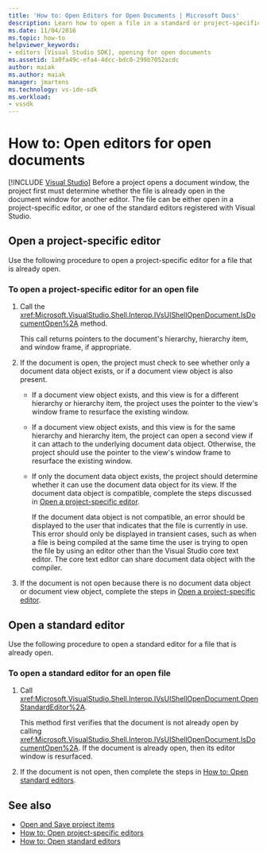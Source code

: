 ```yaml
---
title: 'How to: Open Editors for Open Documents | Microsoft Docs'
description: Learn how to open a file in a standard or project-specific editor. When a project opens a document window, it must determine whether the file is already open.
ms.date: 11/04/2016
ms.topic: how-to
helpviewer_keywords:
- editors [Visual Studio SDK], opening for open documents
ms.assetid: 1a0fa49c-efa4-4dcc-bdc0-299b7052acdc
author: maiak
ms.author: maiak
manager: jmartens
ms.technology: vs-ide-sdk
ms.workload:
- vssdk
---
```

# How to: Open editors for open documents

 [!INCLUDE [Visual Studio](~/includes/applies-to-version/vs-windows-only.md)]
Before a project opens a document window, the project first must determine whether the file is already open in the document window for another editor. The file can be either open in a project-specific editor, or one of the standard editors registered with Visual Studio.

## Open a project-specific editor
 Use the following procedure to open a project-specific editor for a file that is already open.

### To open a project-specific editor for an open file

1. Call the <xref:Microsoft.VisualStudio.Shell.Interop.IVsUIShellOpenDocument.IsDocumentOpen%2A> method.

    This call returns pointers to the document's hierarchy, hierarchy item, and window frame, if appropriate.

2. If the document is open, the project must check to see whether only a document data object exists, or if a document view object is also present.

   - If a document view object exists, and this view is for a different hierarchy or hierarchy item, the project uses the pointer to the view's window frame to resurface the existing window.

   - If a document view object exists, and this view is for the same hierarchy and hierarchy item, the project can open a second view if it can attach to the underlying document data object. Otherwise, the project should use the pointer to the view's window frame to resurface the existing window.

   - If only the document data object exists, the project should determine whether it can use the document data object for its view. If the document data object is compatible, complete the steps discussed in [Open a project-specific editor](../extensibility/how-to-open-project-specific-editors.md).

     If the document data object is not compatible, an error should be displayed to the user that indicates that the file is currently in use. This error should only be displayed in transient cases, such as when a file is being compiled at the same time the user is trying to open the file by using an editor other than the Visual Studio core text editor. The core text editor can share document data object with the compiler.

3. If the document is not open because there is no document data object or document view object, complete the steps in [Open a project-specific editor](../extensibility/how-to-open-project-specific-editors.md).

## Open a standard editor
 Use the following procedure to open a standard editor for a file that is already open.

### To open a standard editor for an open file

1. Call <xref:Microsoft.VisualStudio.Shell.Interop.IVsUIShellOpenDocument.OpenStandardEditor%2A>.

     This method first verifies that the document is not already open by calling <xref:Microsoft.VisualStudio.Shell.Interop.IVsUIShellOpenDocument.IsDocumentOpen%2A>. If the document is already open, then its editor window is resurfaced.

2. If the document is not open, then complete the steps in [How to: Open standard editors](../extensibility/how-to-open-standard-editors.md).

## See also
- [Open and Save project items](../extensibility/internals/opening-and-saving-project-items.md)
- [How to: Open project-specific editors](../extensibility/how-to-open-project-specific-editors.md)
- [How to: Open standard editors](../extensibility/how-to-open-standard-editors.md)

